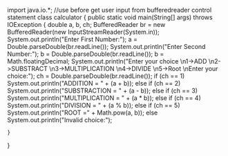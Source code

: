 import java.io.*; //use before get user input from bufferedreader control statement
class calculator {
    public static void main(String[] args) throws IOException {
        double a, b, ch;
        BufferedReader br = new BufferedReader(new InputStreamReader(System.in));
        System.out.println("Enter First Number:");
        a = Double.parseDouble(br.readLine());
        System.out.println("Enter Second Number:");
        b = Double.parseDouble(br.readLine());
        b = Math.floatingDecimal;
        System.out.println("Enter your choice \n1->ADD \n2->SUBSTRACT \n3->MULTIPLICATION \n4->DIVIDE \n5->Root \nEnter your choice:");
        ch = Double.parseDouble(br.readLine());
        if (ch == 1)
            System.out.println("ADDITION = " + (a + b));
        else if (ch == 2)
            System.out.println("SUBSTRACTION = " + (a - b));
        else if (ch == 3)
            System.out.println("MULTIPLICATION = " + (a * b));
        else if (ch == 4)
            System.out.println("DIVISION = " + (a % b));
        else if (ch == 5)
            System.out.println("ROOT =" + Math.pow(a, b));
        else
            System.out.println("Invalid choice:");

    }
}

